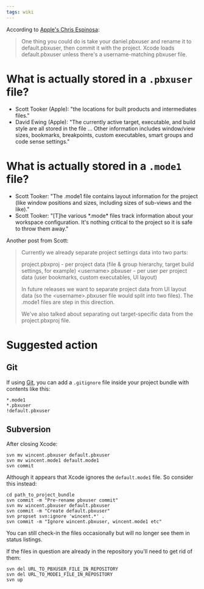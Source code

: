 ```yaml
---
tags: wiki
---
```


According to [Apple's Chris Espinosa](http://lists.apple.com/archives/Xcode-users/2005/Jul/msg00541.html):

> One thing you could do is take your daniel.pbxuser and rename it to default.pbxuser, then commit it with the project. Xcode loads default.pbxuser unless there's a username-matching pbxuser file.

# What is actually stored in a `.pbxuser` file?

-   Scott Tooker (Apple): "the locations for built products and intermediates files."
-   David Ewing (Apple): "The currently active target, executable, and build style are all stored in the file ... Other information includes window/view sizes, bookmarks, breakpoints, custom executables, smart groups and code sense settings."

# What is actually stored in a `.mode1` file?

-   Scott Tooker: "The .mode1 file contains layout information for the project (like window positions and sizes, including sizes of sub-views and the like)."
-   Scott Tooker: "\[T\]he various \*.mode\* files track information about your workspace configuration. It's nothing critical to the project so it is safe to throw them away."

Another post from Scott:

> Currently we already separate project settings data into two parts:
>
> project.pbxproj - per project data (file & group hierarchy, target build settings, for example) &lt;username&gt;.pbxuser - per user per project data (user bookmarks, custom executables, UI layout)
>
> In future releases we want to separate project data from UI layout data (so the &lt;username&gt;.pbxuser file would split into two files). The .mode1 files are step in this direction.
>
> We've also talked about separating out target-specific data from the project.pbxproj file.

# Suggested action

## Git

If using [Git](/wiki/Git), you can add a `.gitignore` file inside your project bundle with contents like this:

    *.mode1
    *.pbxuser
    !default.pbxuser

## Subversion

After closing Xcode:

    svn mv wincent.pbxuser default.pbxuser
    svn mv wincent.mode1 default.mode1
    svn commit

Although it appears that Xcode ignores the `default.mode1` file. So consider this instead:

    cd path_to_project_bundle
    svn commit -m "Pre-rename pbxuser commit"
    svn mv wincent.pbxuser default.pbxuser
    svn commit -m "Create default.pbxuser"
    svn propset svn:ignore 'wincent.*' .
    svn commit -m "Ignore wincent.pbxuser, wincent.mode1 etc"

You can still check-in the files occasionally but will no longer see them in status listings.

If the files in question are already in the repository you'll need to get rid of them:

    svn del URL_TO_PBXUSER_FILE_IN_REPOSITORY
    svn del URL_TO_MODE1_FILE_IN_REPOSITORY
    svn up

